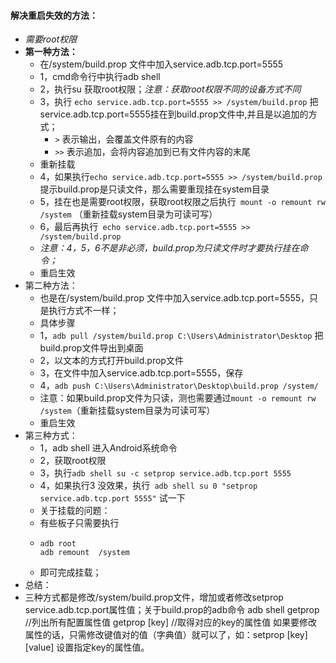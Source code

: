 #### 解决重启失效的方法：
- *需要root权限*
- **第一种方法：**
	- 在/system/build.prop 文件中加入service.adb.tcp.port=5555
	- 1，cmd命令行中执行adb shell
	- 2，执行su 获取root权限；*注意：获取root权限不同的设备方式不同*
	- 3，执行 `echo service.adb.tcp.port=5555 >> /system/build.prop` 把service.adb.tcp.port=5555挂在到build.prop文件中,并且是以追加的方式；
		- `>`  表示输出，会覆盖文件原有的内容
		- `>>` 表示追加，会将内容追加到已有文件内容的末尾
	- 重新挂载
	- 4，如果执行`echo service.adb.tcp.port=5555 >> /system/build.prop` 提示build.prop是只读文件，那么需要重现挂在system目录
	- 5，挂在也是需要root权限，获取root权限之后执行` mount -o remount rw /system` （重新挂载system目录为可读可写）
	- 6，最后再执行` echo service.adb.tcp.port=5555 >> /system/build.prop`
	- *注意：4，5，6不是非必须，build.prop为只读文件时才要执行挂在命令；*
	- 重启生效
- 第二种方法：
	- 也是在/system/build.prop 文件中加入service.adb.tcp.port=5555，只是执行方式不一样；
	- 具体步骤
	- 1，`adb pull /system/build.prop C:\Users\Administrator\Desktop` 把build.prop文件导出到桌面
	- 2，以文本的方式打开build.prop文件
	- 3，在文件中加入service.adb.tcp.port=5555，保存
	- 4，`adb push C:\Users\Administrator\Desktop\build.prop /system/`
	- 注意：如果build.prop文件为只读，测也需要通过`mount -o remount rw /system`（重新挂载system目录为可读可写）
	- 重启生效
- 第三种方式：
	- 1，adb shell 进入Android系统命令
	- 2，获取root权限
	- 3，执行`adb shell su -c setprop service.adb.tcp.port 5555`
	- 4，如果执行3 没效果，执行` adb shell su 0 "setprop service.adb.tcp.port 5555"` 试一下
	- 关于挂载的问题：
	- 有些板子只需要执行
	- ```
	  adb root
	  adb remount  /system
	  ```
	- 即可完成挂载；
- 总结：
- 三种方式都是修改/system/build.prop文件，增加或者修改setprop service.adb.tcp.port属性值；关于build.prop的adb命令
  adb shell 
  getprop  //列出所有配置属性值
  getprop [key]  //取得对应的key的属性值
  如果要修改属性的话，只需修改键值对的值（字典值）就可以了，如：setprop [key] [value] 设置指定key的属性值。